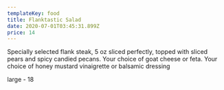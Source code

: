 ```yaml
---
templateKey: food
title: Flanktastic Salad
date: 2020-07-01T03:45:31.899Z
price: 14
---
```


Specially selected flank steak, 5 oz sliced perfectly, topped with sliced pears and spicy candied pecans. Your choice of goat cheese or feta. Your choice of honey mustard vinaigrette or balsamic dressing

large - 18
